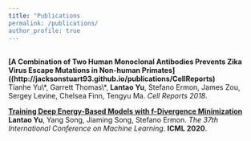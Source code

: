 ```yaml
---
title: "Publications
permalink: /publications/
author_profile: true
---
```

<br>
<b>[A Combination of Two Human Monoclonal Antibodies Prevents Zika Virus Escape Mutations in Non-human Primates]((http://jacksonstuart93.github.io/publications/CellReports)</b> <br> 
Tianhe Yu\*, Garrett Thomas\*, <b>Lantao Yu</b>, Stefano Ermon, James Zou, Sergey Levine, Chelsea Finn, Tengyu Ma.
<i>Cell Reports 2018</i>.

<b>[Training Deep Energy-Based Models with f-Divergence Minimization](http://lantaoyu.com/publications/fEBM)</b> <br> 
<b>Lantao Yu</b>, Yang Song, Jiaming Song, Stefano Ermon.
<i>The 37th International Conference on Machine Learning</i>. <b>ICML 2020</b>.

